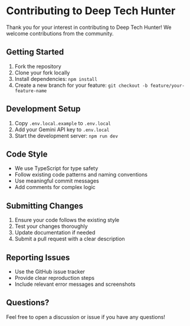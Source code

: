 # Contributing to Deep Tech Hunter

Thank you for your interest in contributing to Deep Tech Hunter! We welcome contributions from the community.

## Getting Started

1. Fork the repository
2. Clone your fork locally
3. Install dependencies: `npm install`
4. Create a new branch for your feature: `git checkout -b feature/your-feature-name`

## Development Setup

1. Copy `.env.local.example` to `.env.local`
2. Add your Gemini API key to `.env.local`
3. Start the development server: `npm run dev`

## Code Style

- We use TypeScript for type safety
- Follow existing code patterns and naming conventions
- Use meaningful commit messages
- Add comments for complex logic

## Submitting Changes

1. Ensure your code follows the existing style
2. Test your changes thoroughly
3. Update documentation if needed
4. Submit a pull request with a clear description

## Reporting Issues

- Use the GitHub issue tracker
- Provide clear reproduction steps
- Include relevant error messages and screenshots

## Questions?

Feel free to open a discussion or issue if you have any questions!